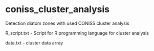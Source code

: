 # coniss_cluster_analysis
Detection diatom zones with used CONISS cluster analysis 


R_script.txt - Script for R programming language for cluster analysis

data.txt - cluster data array
